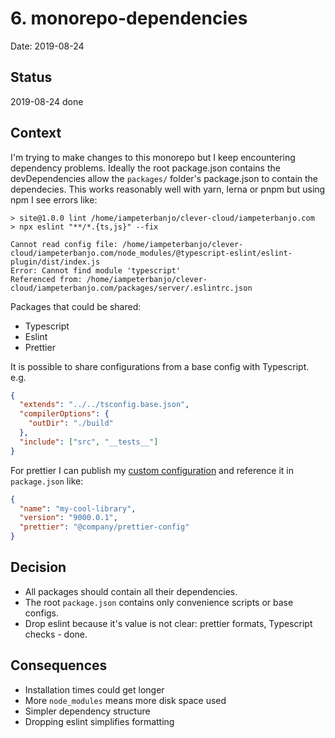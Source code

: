 # 6. monorepo-dependencies

Date: 2019-08-24

## Status

2019-08-24 done

## Context

I'm trying to make changes to this monorepo but I keep encountering dependency problems. Ideally the root package.json contains the devDependencies allow the `packages/` folder's package.json to contain the dependecies. This works reasonably well with yarn, lerna or pnpm but using npm I see errors like:

```shell
> site@1.0.0 lint /home/iampeterbanjo/clever-cloud/iampeterbanjo.com
> npx eslint "**/*.{ts,js}" --fix

Cannot read config file: /home/iampeterbanjo/clever-cloud/iampeterbanjo.com/node_modules/@typescript-eslint/eslint-plugin/dist/index.js
Error: Cannot find module 'typescript'
Referenced from: /home/iampeterbanjo/clever-cloud/iampeterbanjo.com/packages/server/.eslintrc.json
```

Packages that could be shared:

- Typescript
- Eslint
- Prettier

It is possible to share configurations from a base config with Typescript. e.g.

```json
{
  "extends": "../../tsconfig.base.json",
  "compilerOptions": {
    "outDir": "./build"
  },
  "include": ["src", "__tests__"]
}
```

For prettier I can publish my [custom configuration][published-prettier-config] and reference it in `package.json` like:

```json
{
  "name": "my-cool-library",
  "version": "9000.0.1",
  "prettier": "@company/prettier-config"
}
```

## Decision

- All packages should contain all their dependencies.
- The root `package.json` contains only convenience scripts or base configs.
- Drop eslint because it's value is not clear: prettier formats, Typescript checks - done.

## Consequences

- Installation times could get longer
- More `node_modules` means more disk space used
- Simpler dependency structure
- Dropping eslint simplifies formatting

[published-prettier-config]: https://github.com/azz/prettier-config

